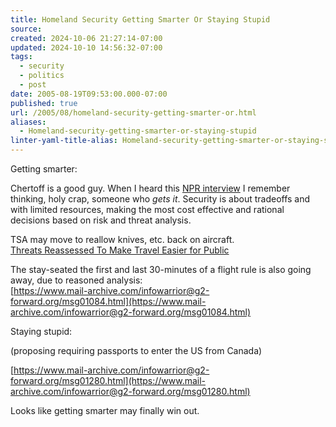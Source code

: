 ```yaml
---
title: Homeland Security Getting Smarter Or Staying Stupid
source: 
created: 2024-10-06 21:27:14-07:00
updated: 2024-10-10 14:56:32-07:00
tags:
  - security
  - politics
  - post
date: 2005-08-19T09:53:00.000-07:00
published: true
url: /2005/08/homeland-security-getting-smarter-or.html
aliases:
  - Homeland-security-getting-smarter-or-staying-stupid
linter-yaml-title-alias: Homeland-security-getting-smarter-or-staying-stupid
---
```



Getting smarter:  
  
Chertoff is a good guy. When I heard this [NPR interview](https://www.npr.org/templates/story/story.php?storyId=4537007) I remember thinking, holy crap, someone who _gets it_. Security is about tradeoffs and with limited resources, making the most cost effective and rational decisions based on risk and threat analysis.  
  
TSA may move to reallow knives, etc. back on aircraft.  
[Threats Reassessed To Make Travel Easier for Public](https://www.washingtonpost.com/wp-dyn/content/article/2005/08/12/AR2005081201557_pf.html)  
  
The stay-seated the first and last 30-minutes of a flight rule is also going away, due to reasoned analysis:  
[https://www.mail-archive.com/infowarrior@g2-forward.org/msg01084.html](https://www.mail-archive.com/infowarrior@g2-forward.org/msg01084.html)  
  
Staying stupid:  
  
(proposing requiring passports to enter the US from Canada)  
  
[https://www.mail-archive.com/infowarrior@g2-forward.org/msg01280.html](https://www.mail-archive.com/infowarrior@g2-forward.org/msg01280.html)  
  
Looks like getting smarter may finally win out.